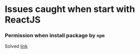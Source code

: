 # Issues caught when start with ReactJS
### Permission when install package by `npm`
Solved [link](https://docs.npmjs.com/getting-started/fixing-npm-permissions)